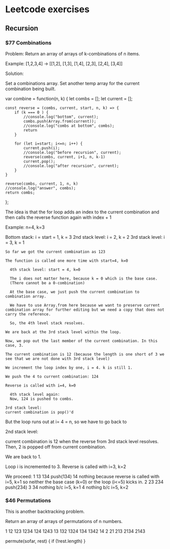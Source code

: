 # Leetcode exercises

## Recursion

### $77 Combinations

Problem: Return an array of arrays of k-combinations of n items.

Example: [1,2,3,4] -> [[1,2], [1,3], [1,4], [2,3], [2,4], [3,4]]

Solution:

Set a combinations array.
Set another temp array for the current combination being built.

var combine = function(n, k) {
let combs = [];
let current = [];

    const reverse = (combs, current, start, n, k) => {
        if (k === 0 ) {
            //console.log("bottom", current);
            combs.push(Array.from(current));
            //console.log("combs at bottom", combs);
            return
        }

        for (let i=start; i<=n; i++) {
            current.push(i);
            //console.log("before recursion", current);
            reverse(combs, current, i+1, n, k-1)
            current.pop();
            //console.log("after recursion", current);
        }
    }

    reverse(combs, current, 1, n, k)
    //console.log("answer", combs);
    return combs;

};

The idea is that the for loop adds an index to the current combination and then
calls the reverse function again with index + 1

Example: n=4, k=3

Bottom stack: i = start = 1, k = 3
2nd stack level: i = 2, k = 2
3rd stack level: i = 3, k = 1

    So far we got the current combination as 123

    The function is called one more time with start=4, k=0

      4th stack level: start = 4, k=0

      The i does not matter here, because k = 0 which is the base case.
      (There cannot be a 0-combination)

      At the base case, we just push the current combination to combination array.

      We have to use Array.from here because we want to preserve current combination array for further editing but we need a copy that does not carry the reference.

      So, the 4th level stack resolves.

    We are back at the 3rd stack level within the loop.

    Now, we pop out the last member of the current combination. In this case, 3.

    The current combination is 12 (because the length is one short of 3 we see that we are not done with 3rd stack level)

    We increment the loop index by one, i = 4. k is still 1.

    We push the 4 to current combination: 124

    Reverse is called with i=4, k=0

      4th stack level again:
      Now, 124 is pushed to combs.

    3rd stack level:
    current combination is pop()'d

But the loop runs out at i= 4 = n, so we have to go back to

2nd stack level:

current combination is 12 when the reverse from 3rd stack level resolves.
Then, 2 is popped off from current combination.

We are back to 1.

Loop i is incremented to 3.
Reverse is called with i=3, k=2

We proceed:
1
13
134
push(134)
14
nothing because reverse is called with i=5, k=1 so neither the base case (k=0) or the loop (i<=5) kicks in.
2
23
234
push(234)
3
34
nothing b/c i=5, k=1
4
nothing b/c i=5, k=2

### $46 Permutations

This is another backtracking problem.

Return an array of arrays of permutations of n numbers.

1
12
123
1234
124
1243
13
132
1324
134
1342
14
2
21
213
2134
2143

permute(sofar, rest) {
if (!rest.length)
}
